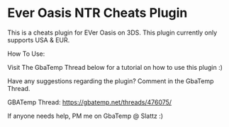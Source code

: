 # Ever Oasis NTR Cheats Plugin

This is a cheats plugin for EVer Oasis on 3DS. This plugin currently only supports USA & EUR.

How To Use:

Visit The GbaTemp Thread below for a tutorial on how to use this plugin :)

Have any suggestions regarding the plugin? Comment in the GbaTemp Thread.

GBATemp Thread: https://gbatemp.net/threads/476075/

If anyone needs help, PM me on GbaTemp @ Slattz :)
